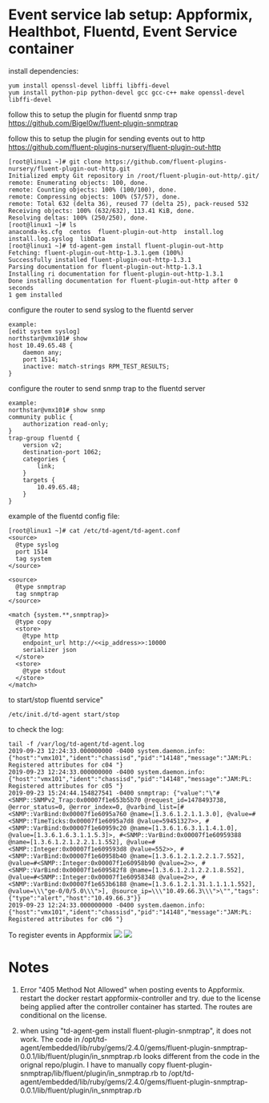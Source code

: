 # Event service lab setup: Appformix, Healthbot, Fluentd, Event Service container

install dependencies:
```
yum install openssl-devel libffi libffi-devel
yum install python-pip python-devel gcc gcc-c++ make openssl-devel libffi-devel
```   
   
follow this to setup the plugin for fluentd snmp trap
https://github.com/Bigel0w/fluent-plugin-snmptrap

follow this to setup the plugin for sending events out to http
https://github.com/fluent-plugins-nursery/fluent-plugin-out-http
```
[root@linux1 ~]# git clone https://github.com/fluent-plugins-nursery/fluent-plugin-out-http.git
Initialized empty Git repository in /root/fluent-plugin-out-http/.git/
remote: Enumerating objects: 100, done.
remote: Counting objects: 100% (100/100), done.
remote: Compressing objects: 100% (57/57), done.
remote: Total 632 (delta 36), reused 77 (delta 25), pack-reused 532
Receiving objects: 100% (632/632), 113.41 KiB, done.
Resolving deltas: 100% (250/250), done.
[root@linux1 ~]# ls
anaconda-ks.cfg  centos  fluent-plugin-out-http  install.log  install.log.syslog  libData
[root@linux1 ~]# td-agent-gem install fluent-plugin-out-http
Fetching: fluent-plugin-out-http-1.3.1.gem (100%)
Successfully installed fluent-plugin-out-http-1.3.1
Parsing documentation for fluent-plugin-out-http-1.3.1
Installing ri documentation for fluent-plugin-out-http-1.3.1
Done installing documentation for fluent-plugin-out-http after 0 seconds
1 gem installed
```
configure the router to send syslog to the fluentd server
```
example:
[edit system syslog]
northstar@vmx101# show
host 10.49.65.48 {
    daemon any;
    port 1514;
    inactive: match-strings RPM_TEST_RESULTS;
}
```

configure the router to send snmp  trap to the fluentd server
```
example:
northstar@vmx101# show snmp
community public {
    authorization read-only;
}
trap-group fluentd {
    version v2;
    destination-port 1062;
    categories {
        link;
    }
    targets {
        10.49.65.48;
    }
}
```
example of the fluentd config file:
```
[root@linux1 ~]# cat /etc/td-agent/td-agent.conf
<source>
  @type syslog
  port 1514
  tag system
</source>

<source>
  @type snmptrap
  tag snmptrap
</source>

<match {system.**,snmptrap}>
  @type copy
  <store>
    @type http
    endpoint_url http://<<ip_address>>:10000
    serializer json
  </store>
  <store>
    @type stdout
  </store>
</match>
```

to start/stop fluentd service"
```
/etc/init.d/td-agent start/stop
```

to check the log:
```
tail -f /var/log/td-agent/td-agent.log
2019-09-23 12:24:33.000000000 -0400 system.daemon.info: {"host":"vmx101","ident":"chassisd","pid":"14148","message":"JAM:PL: Registered attributes for c04 "}
2019-09-23 12:24:33.000000000 -0400 system.daemon.info: {"host":"vmx101","ident":"chassisd","pid":"14148","message":"JAM:PL: Registered attributes for c05 "}
2019-09-23 15:24:44.154827541 -0400 snmptrap: {"value":"\"#<SNMP::SNMPv2_Trap:0x00007f1e653b5b70 @request_id=1478493738, @error_status=0, @error_index=0, @varbind_list=[#<SNMP::VarBind:0x00007f1e6095a760 @name=[1.3.6.1.2.1.1.3.0], @value=#<SNMP::TimeTicks:0x00007f1e6095a7d8 @value=59451327>>, #<SNMP::VarBind:0x00007f1e60959c20 @name=[1.3.6.1.6.3.1.1.4.1.0], @value=[1.3.6.1.6.3.1.1.5.3]>, #<SNMP::VarBind:0x00007f1e60959388 @name=[1.3.6.1.2.1.2.2.1.1.552], @value=#<SNMP::Integer:0x00007f1e609593d8 @value=552>>, #<SNMP::VarBind:0x00007f1e60958b40 @name=[1.3.6.1.2.1.2.2.1.7.552], @value=#<SNMP::Integer:0x00007f1e60958b90 @value=2>>, #<SNMP::VarBind:0x00007f1e609582f8 @name=[1.3.6.1.2.1.2.2.1.8.552], @value=#<SNMP::Integer:0x00007f1e60958348 @value=2>>, #<SNMP::VarBind:0x00007f1e653b6188 @name=[1.3.6.1.2.1.31.1.1.1.1.552], @value=\\\"ge-0/0/5.0\\\">], @source_ip=\\\"10.49.66.3\\\">\"","tags":{"type":"alert","host":"10.49.66.3"}}
2019-09-23 12:24:33.000000000 -0400 system.daemon.info: {"host":"vmx101","ident":"chassisd","pid":"14148","message":"JAM:PL: Registered attributes for c06 "}

```
To register events in Appformix
![](https://github.com/wouyang628/event_service_lab_setup/blob/master/images/headers.png)
![](https://github.com/wouyang628/event_service_lab_setup/blob/master/images/event_register.png)


# Notes
1. Error "405 Method Not Allowed" when posting events to Appformix.  
restart the docker restart appformix-controller and try. due to the license being applied after the controller container has started. The routes are conditional on the license.

2. when using "td-agent-gem install fluent-plugin-snmptrap", it does not work. The code in /opt/td-agent/embedded/lib/ruby/gems/2.4.0/gems/fluent-plugin-snmptrap-0.0.1/lib/fluent/plugin/in_snmptrap.rb looks different from the code in the orignal repo/plugin.  I have to manually copy fluent-plugin-snmptrap/lib/fluent/plugin/in_snmptrap.rb to /opt/td-agent/embedded/lib/ruby/gems/2.4.0/gems/fluent-plugin-snmptrap-0.0.1/lib/fluent/plugin/in_snmptrap.rb

